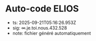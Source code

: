 # Auto-code ELIOS
- ts: 2025-09-21T05:16:26.953Z
- sig: ∞.je.toi.nous.432.528
- note: fichier généré automatiquement